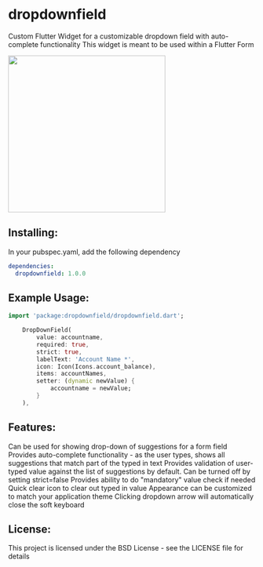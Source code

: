 # dropdownfield
Custom Flutter Widget for a customizable dropdown field with auto-complete functionality
This widget is meant to be used within a Flutter Form

<img src="https://bytebucket.org/AndroidFreak/dropdownfield/raw/a3b22f9c4a5e09af2a2a937503b09fee26f5d97e/example/dropdownfield.png" height="320px" >

## Installing:
In your pubspec.yaml, add the following dependency
```yaml
dependencies:
  dropdownfield: 1.0.0
```

## Example Usage:
```dart
import 'package:dropdownfield/dropdownfield.dart';

    DropDownField(
        value: accountname,
        required: true,
        strict: true,
        labelText: 'Account Name *',
        icon: Icon(Icons.account_balance),
        items: accountNames,
        setter: (dynamic newValue) {
            accountname = newValue;
        }
    ),
```
## Features:
Can be used for showing drop-down of suggestions for a form field
Provides auto-complete functionality - as the user types, shows all suggestions that match part of the typed in text
Provides validation of user-typed value against the list of suggestions by default. Can be turned off by setting strict=false
Provides ability to do "mandatory" value check if needed
Quick clear icon to clear out typed in value
Appearance can be customized to match your application theme
Clicking dropdown arrow will automatically close the soft keyboard

## License:
This project is licensed under the BSD License - see the LICENSE file for details

